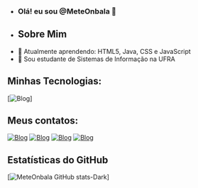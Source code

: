 - ### Olá! eu sou @MeteOnbala 👋
- ## Sobre Mim 
- 🌱 Atualmente aprendendo: HTML5, Java, CSS e JavaScript
- 🏫 Sou estudante de Sistemas de Informação na UFRA
## Minhas Tecnologias:
[![Blog](https://img.shields.io/badge/Python-3776AB?style=for-the-badge&logo=python&logoColor=white)]
## Meus contatos:
[![Blog](https://img.shields.io/badge/Facebook-1877F2?style=for-the-badge&logo=facebook&logoColor=white)](https://www.facebook.com/gustavo.Gustag7999/) 
[![Blog](https://img.shields.io/badge/Instagram-E4405F?style=for-the-badge&logo=instagram&logoColor=white)](https://www.instagram.com/ogustavo0o0/)
[![Blog](https://img.shields.io/badge/LinkedIn-0077B5?style=for-the-badge&logo=linkedin&logoColor=white)](https://www.linkedin.com/in/gustag7999/)
[![Blog](https://img.shields.io/badge/YouTube-FF0000?style=for-the-badge&logo=youtube&logoColor=white)](https://www.youtube.com/@meteonbala)
## Estatísticas do GitHub
[![MeteOnbala GitHub stats-Dark](https://github-readme-stats.vercel.app/api?username=MeteOnbala&show_icons=true&theme=darcula)]

